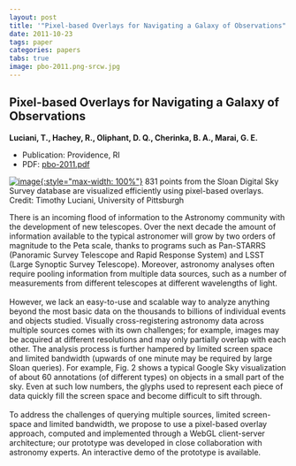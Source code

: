 ```yaml
---
layout: post
title: '"Pixel-based Overlays for Navigating a Galaxy of Observations"'
date: 2011-10-23
tags: paper
categories: papers
tabs: true
image: pbo-2011.png-srcw.jpg
---
```


## Pixel-based Overlays for Navigating a Galaxy of Observations
**Luciani, T., Hachey, R., Oliphant, D. Q., Cherinka, B. A., Marai, G. E.**
- Publication: Providence, RI
- PDF: [pbo-2011.pdf](/documents/pbo-2011.pdf)


[![image](https://www.evl.uic.edu/output/originals/pbo-2011.png-srcw.jpg){:style="max-width: 100%"}](https://www.evl.uic.edu/output/originals/pbo-2011.png-srcw.jpg)
831 points from the Sloan Digital Sky Survey database are visualized efficiently using pixel-based overlays.
Credit: Timothy Luciani, University of Pittsburgh

There is an incoming flood of information to the Astronomy community with the development of new telescopes. Over the next decade the amount of information available to the typical astronomer will grow by two orders of magnitude to the Peta scale, thanks to programs such as Pan-STARRS (Panoramic Survey Telescope and Rapid Response System) and LSST (Large Synoptic Survey Telescope). Moreover, astronomy analyses often require pooling information from multiple data sources, such as a number of measurements from different telescopes at different wavelengths of light.<br><br>
However, we lack an easy-to-use and scalable way to analyze anything beyond the most basic data on the thousands to billions of individual events and objects studied. Visually cross-registering astronomy data across multiple sources comes with its own challenges; for example, images may be acquired at different resolutions and may only partially overlap with each other. The
analysis process is further hampered by limited screen space and limited bandwidth (upwards of one minute may be required by large Sloan queries). For example, Fig. 2 shows a typical Google Sky visualization of about 60 annotations (of different types) on objects in a small part of the sky. Even at such low numbers, the glyphs used to represent each piece of data quickly fill the screen space and become difficult to sift through.<br><br>
To address the challenges of querying multiple sources, limited screen-space and limited bandwidth, we propose to use a pixel-based overlay approach, computed and implemented through a WebGL client-server architecture; our prototype was developed in close collaboration with astronomy experts. An interactive demo of the prototype is available.